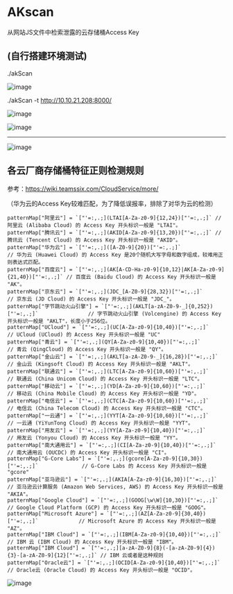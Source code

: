 # AKscan
从网站JS文件中检索泄露的云存储桶Access Key

## (自行搭建环境测试)

./akScan

![image](https://github.com/user-attachments/assets/f4a3ee35-ac5a-4e7b-bc0b-60d32ebddcc7)

./akScan -t http://10.10.21.208:8000/

![image](https://github.com/user-attachments/assets/ef745834-56a2-4d18-8fe6-7f6aae8b1986)

![image](https://github.com/user-attachments/assets/64d96a92-47c2-4ff5-b63a-6ac2c9c8e100)

------

![image](https://github.com/user-attachments/assets/3bcb85ec-152c-4572-9678-c5765380c575)


## 各云厂商存储桶特征正则检测规则
参考：https://wiki.teamssix.com/CloudService/more/

（华为云的Access Key较难匹配，为了降低误报率，排除了对华为云的检测）

	patternMap["阿里云"] = `["'=:,.;](LTAI[A-Za-z0-9]{12,24})["'=:,.;]` // 阿里云 (Alibaba Cloud) 的 Access Key 开头标识一般是 "LTAI"。
	patternMap["腾讯云"] = `["'=:,.;](AKID[A-Za-z0-9]{13,20})["'=:,.;]` // 腾讯云 (Tencent Cloud) 的 Access Key 开头标识一般是 "AKID"。
	patternMap["华为云"] = `["'=:,.;]([A-Z0-9]{20})["'=:,.;]`                                 // 华为云 (Huawei Cloud) 的 Access Key 是20个随机大写字母和数字组成，较难用正则表达式匹配。
	patternMap["百度云"] = `["'=:,.;](AK[A-CD-Ha-z0-9]{10,12}|AK[A-Za-z0-9]{21,40})["'=:,.;]` // 百度云 (Baidu Cloud) 的 Access Key 开头标识一般是 "AK"。
	patternMap["京东云"] = `["'=:,.;](JDC_[A-Z0-9]{28,32})["'=:,.;]`                          // 京东云 (JD Cloud) 的 Access Key 开头标识一般是 "JDC_"。
	patternMap["字节跳动火山引擎"] = `["'=:,.;](AKLT[a-zA-Z0-9-_]{0,252})["'=:,.;]`                // 字节跳动火山引擎 (Volcengine) 的 Access Key 开头标识一般是 "AKLT"，长度小于256位。
	patternMap["UCloud"] = `["'=:,.;](UC[A-Za-z0-9]{10,40})["'=:,.;]`                      // UCloud (UCloud) 的 Access Key 开头标识一般是 "UC"
	patternMap["青云"] = `["'=:,.;](QY[A-Za-z0-9]{10,40})["'=:,.;]`                          // 青云 (QingCloud) 的 Access Key 开头标识一般是 "QY"。
	patternMap["金山云"] = `["'=:,.;](AKLT[a-zA-Z0-9-_]{16,28})["'=:,.;]`                     // 金山云 (Kingsoft Cloud) 的 Access Key 开头标识一般是 "AKLT"。
	patternMap["联通云"] = `["'=:,.;](LTC[A-Za-z0-9]{10,60})["'=:,.;]`                        // 联通云 (China Unicom Cloud) 的 Access Key 开头标识一般是 "LTC"。
	patternMap["移动云"] = `["'=:,.;](YD[A-Za-z0-9]{10,60})["'=:,.;]`                         // 移动云 (China Mobile Cloud) 的 Access Key 开头标识一般是 "YD"。
	patternMap["电信云"] = `["'=:,.;](CTC[A-Za-z0-9]{10,60})["'=:,.;]`                        // 电信云 (China Telecom Cloud) 的 Access Key 开头标识一般是 "CTC"。
	patternMap["一云通"] = `["'=:,.;](YYT[A-Za-z0-9]{10,60})["'=:,.;]`                        // 一云通 (YiYunTong Cloud) 的 Access Key 开头标识一般是 "YYT"。
	patternMap["用友云"] = `["'=:,.;](YY[A-Za-z0-9]{10,40})["'=:,.;]`                         // 用友云 (Yonyou Cloud) 的 Access Key 开头标识一般是 "YY"。
	patternMap["南大通用云"] = `["'=:,.;](CI[A-Za-z0-9]{10,40})["'=:,.;]`                       // 南大通用云 (OUCDC) 的 Access Key 开头标识一般是 "CI"。
	patternMap["G-Core Labs"] = `["'=:,.;](gcore[A-Za-z0-9]{10,30})["'=:,.;]`              // G-Core Labs 的 Access Key 开头标识一般是 "gcore"
	patternMap["亚马逊云"] = `["'=:,.;](AKIA[A-Za-z0-9]{16,30})["'=:,.;]`                      // 亚马逊云计算服务 (Amazon Web Services, AWS) 的 Access Key 开头标识一般是 "AKIA"。
	patternMap["Google Cloud"] = `["'=:,.;](GOOG[\w\W]{10,30})["'=:,.;]`                   // Google Cloud Platform (GCP) 的 Access Key 开头标识一般是 "GOOG"。
	patternMap["Microsoft Azure"] = `["'=:,.;](AZ[A-Za-z0-9]{30,40})["'=:,.;]`             // Microsoft Azure 的 Access Key 开头标识一般是 "AZ"。
	patternMap["IBM Cloud"] = `["'=:,.;](IBM[A-Za-z0-9]{10,40})["'=:,.;]`                  // IBM 云 (IBM Cloud) 的 Access Key 开头标识一般是 "IBM"。
	patternMap["IBM Cloud"] = `["'=:,.;][a-zA-Z0-9]{8}(-[a-zA-Z0-9]{4}){3}-[a-zA-Z0-9]{12}["'=:,.;]` // IBM 云或者是这种规则
	patternMap["Oracle云"] = `["'=:,.;](OCID[A-Za-z0-9]{10,40})["'=:,.;]` // Oracle云 (Oracle Cloud) 的 Access Key 开头标识一般是 "OCID"。
![image](https://github.com/user-attachments/assets/804c6389-3858-49c8-af48-15ab93b4db27)

